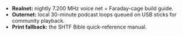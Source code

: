 - **Realnet:** nightly 7.200 MHz voice net + Faraday-cage build guide.  
- **Outernet:** local 30-minute podcast loops queued on USB sticks for community playback.  
- **Print fallback:** the SHTF Bible quick-reference manual.